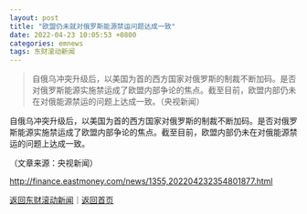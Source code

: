 ```yaml
---
layout: post
title: "欧盟仍未就对俄罗斯能源禁运问题达成一致"
date: 2022-04-23 10:05:53 +0800
categories: emnews
tags: 东财滚动新闻
---
```

> 自俄乌冲突升级后，以美国为首的西方国家对俄罗斯的制裁不断加码。是否对俄罗斯能源实施禁运成了欧盟内部争论的焦点。截至目前，欧盟内部仍未在对俄能源禁运的问题上达成一致。（央视新闻）

<p>自俄乌冲突升级后，以美国为首的西方国家对俄罗斯的制裁不断加码。是否对俄罗斯能源实施禁运成了欧盟内部争论的焦点。截至目前，欧盟内部仍未在对俄能源禁运的问题上达成一致。</p><p class="em_media">（文章来源：央视新闻）</p>

<http://finance.eastmoney.com/news/1355,202204232354801877.html>

[返回东财滚动新闻](//finews.withounder.com/emnews/)｜[返回首页](//finews.withounder.com/)